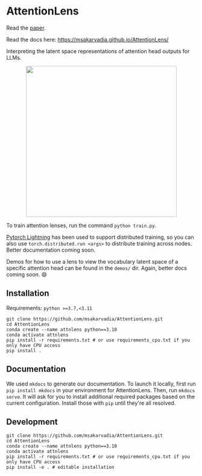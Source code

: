 # AttentionLens
Read the [paper](https://arxiv.org/abs/2310.16270).

Read the docs here: https://msakarvadia.github.io/AttentionLens/

Interpreting the latent space representations of attention head outputs for LLMs.

<div style="width: 100%; text-align: center;">
<img src="https://drive.google.com/uc?export=view&id=1Xw_Yo6v4wtCFKaJpsOujOo1J6XWu9GqF" width="400px">
</div>

To train attention lenses,  run the command `python train.py`.

[Pytorch Lightning](https://lightning.ai) has been used to support distributed training, so you can also use `torch.distributed.run <args>` to distribute training across nodes. Better documentation coming soon.


Demos for how to use a lens to view the vocabulary latent space of a specific attention head can be found in the `demos/` dir. Again, better docs coming soon. 😄

## Installation

Requirements: 
`python >=3.7,<3.11`

```shell
git clone https://github.com/msakarvadia/AttentionLens.git
cd AttentionLens
conda create --name attnlens python==3.10
conda activate attnlens
pip install -r requirements.txt # or use requirements_cpu.txt if you only have CPU access
pip install .
```

## Documentation
We used `mkdocs` to generate our documentation. To launch it locally, first run `pip install mkdocs` in your environment for AttentionLens. Then, run `mkdocs serve`.
It will ask for you to install additional required packages based on the current configuration. Install those with `pip` until they're all resolved.

## Development
```shell
git clone https://github.com/msakarvadia/AttentionLens.git
cd AttentionLens
conda create --name attnlens python==3.10
conda activate attnlens
pip install -r requirements.txt # or use requirements_cpu.txt if you only have CPU access
pip install -e . # editable installation
```
